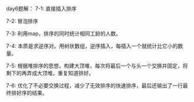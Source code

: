 day6题解：
7-1:
直接插入排序

7-2:
冒泡排序

7-3:
利用map，排序的同时统计相同工龄的人数。

7-4:
本质是求逆序对。用树状数组，逆序插入，每插入一个就统计比它小的数量。

7-5:
根据堆排序的思想，构建大顶堆，每次将最后一个与头一个交换并固定，将剩下的再弄成大顶堆，重复知道排好。

7-6:
优化了不必要交换过程，减少了无效排序的快速排序，最后还输出了一行最终排好序的结果。
